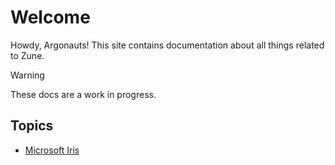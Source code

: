 # Welcome
Howdy, Argonauts! This site contains documentation about all things related to Zune.

> [!WARNING]
> These docs are a work in progress.

## Topics
- [Microsoft Iris](./Iris/index.md)
